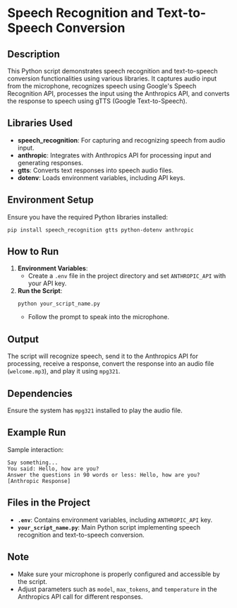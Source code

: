 <h1>Speech Recognition and Text-to-Speech Conversion</h1>

<h2>Description</h2>
<p>This Python script demonstrates speech recognition and text-to-speech conversion functionalities using various libraries. It captures audio input from the microphone, recognizes speech using Google's Speech Recognition API, processes the input using the Anthropics API, and converts the response to speech using gTTS (Google Text-to-Speech).</p>

<h2>Libraries Used</h2>
<ul>
    <li><b>speech_recognition</b>: For capturing and recognizing speech from audio input.</li>
    <li><b>anthropic</b>: Integrates with Anthropics API for processing input and generating responses.</li>
    <li><b>gtts</b>: Converts text responses into speech audio files.</li>
    <li><b>dotenv</b>: Loads environment variables, including API keys.</li>
</ul>

<h2>Environment Setup</h2>
<p>Ensure you have the required Python libraries installed:</p>
<pre><code>pip install speech_recognition gtts python-dotenv anthropic
</code></pre>

<h2>How to Run</h2>
<ol>
    <li><b>Environment Variables</b>:
        <ul>
            <li>Create a <code>.env</code> file in the project directory and set <code>ANTHROPIC_API</code> with your API key.</li>
        </ul>
    </li>
    <li><b>Run the Script</b>:
        <pre><code>python your_script_name.py</code></pre>
        <ul>
            <li>Follow the prompt to speak into the microphone.</li>
        </ul>
    </li>
</ol>

<h2>Output</h2>
<p>The script will recognize speech, send it to the Anthropics API for processing, receive a response, convert the response into an audio file (<code>welcome.mp3</code>), and play it using <code>mpg321</code>.</p>

<h2>Dependencies</h2>
<p>Ensure the system has <code>mpg321</code> installed to play the audio file.</p>

<h2>Example Run</h2>
<p>Sample interaction:</p>
<pre><code>Say something...
You said: Hello, how are you?
Answer the questions in 90 words or less: Hello, how are you?
[Anthropic Response]
</code></pre>

<h2>Files in the Project</h2>
<ul>
    <li><b><code>.env</code></b>: Contains environment variables, including <code>ANTHROPIC_API</code> key.</li>
    <li><b><code>your_script_name.py</code></b>: Main Python script implementing speech recognition and text-to-speech conversion.</li>
</ul>

<h2>Note</h2>
<ul>
    <li>Make sure your microphone is properly configured and accessible by the script.</li>
    <li>Adjust parameters such as <code>model</code>, <code>max_tokens</code>, and <code>temperature</code> in the Anthropics API call for different responses.</li>
</ul>
